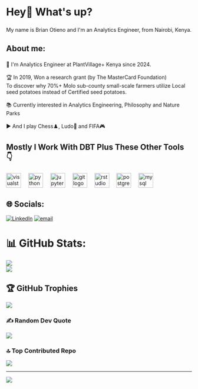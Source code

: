 <h1 align="left">Hey👋 What's up?</h1>

###

<p align="left">My name is Brian Otieno and I'm an Analytics Engineer, from Nairobi, Kenya.</p>

###

<h2 align="left">About me:</h2>

###

<p align="left">💼 I'm Analytics Engineer at PlantVillage+ Kenya since 2024.<br><br>🏆 In 2019, Won a research grant (by The MasterCard Foundation)<br> To discover why 70%+ Molo sub-county small-scale farmers utilize Local seed potatoes instead of Certified seed potatoes.<br><br>📚 Currently interested in Analytics Engineering, Philosophy and Nature Parks<br><br>▶️ And I play Chess♟️, Ludo🎲 and FIFA🎮</p>

###

<h2 align="left">Mostly I Work With DBT Plus These Other Tools 👇</h2>

###

<div align="left">
  <img src="https://skillicons.dev/icons?i=visualstudio" height="40" alt="visualstudio logo"  />
  <img width="12" />
  <img src="https://skillicons.dev/icons?i=py" height="40" alt="python logo"  />
  <img width="12" />
  <img src="https://cdn.simpleicons.org/jupyter/F37626" height="40" alt="jupyter logo"  />
  <img width="12" />
  <img src="https://cdn.simpleicons.org/git/F05032" height="40" alt="git logo"  />
  <img width="12" />
  <img src="https://cdn.jsdelivr.net/gh/devicons/devicon/icons/rstudio/rstudio-original.svg" height="40" alt="rstudio logo"  />
  <img width="12" />
  <img src="https://skillicons.dev/icons?i=postgres" height="40" alt="postgresql logo"  />
  <img width="12" />
  <img src="https://cdn.simpleicons.org/mysql/4479A1" height="40" alt="mysql logo"  />
</div>

###

## 🌐 Socials:
[![LinkedIn](https://img.shields.io/badge/LinkedIn-%230077B5.svg?logo=linkedin&logoColor=white)](https://linkedin.com/in/brianotieno-analyticsengineer) [![email](https://img.shields.io/badge/Email-D14836?logo=gmail&logoColor=white)](mailto:bri.otieno5@gmail.com) 

# 📊 GitHub Stats:
![](https://github-readme-stats.vercel.app/api?username=pvbrian&theme=dark&hide_border=false&include_all_commits=false&count_private=false)<br/>
![](https://nirzak-streak-stats.vercel.app/?user=pvbrian&theme=dark&hide_border=false)<br/>

## 🏆 GitHub Trophies
![](https://github-profile-trophy.vercel.app/?username=pvbrian&theme=radical&no-frame=false&no-bg=true&margin-w=4)

### ✍️ Random Dev Quote
![](https://quotes-github-readme.vercel.app/api?type=horizontal&theme=dark)

### 🔝 Top Contributed Repo
![](https://github-contributor-stats.vercel.app/api?username=pvbrian&limit=5&theme=dark&combine_all_yearly_contributions=true)

---
[![](https://visitcount.itsvg.in/api?id=pvbrian&icon=0&color=0)](https://visitcount.itsvg.in)

<!-- Proudly created with GPRM ( https://gprm.itsvg.in ) -->
